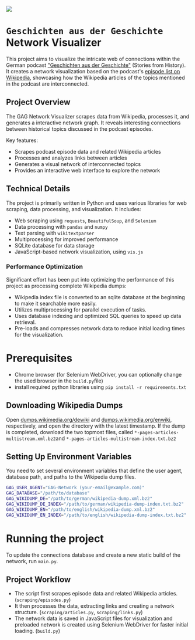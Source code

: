 ![](https://github.com/[username]/[reponame]/blob/[branch]/image.jpg?raw=true)

# `Geschichten aus der Geschichte` Network Visualizer

This project aims to visualize the intricate web of connections within the German podcast ["Geschichten aus der Geschichte"](https://www.geschichte.fm) (Stories from History). It creates a network visualization based on the podcast's [episode list on Wikipedia](https://de.wikipedia.org/w/index.php?title=Geschichten_aus_der_Geschichte_(Podcast)/Episodenliste&useskin=vector), showcasing how the Wikipedia articles of the topics mentioned in the podcast are interconnected.

## Project Overview

The GAG Network Visualizer scrapes data from Wikipedia, processes it, and generates a interactive network graph. It reveals interesting connections between historical topics discussed in the podcast episodes.

Key features:
- Scrapes podcast episode data and related Wikipedia articles
- Processes and analyzes links between articles
- Generates a visual network of interconnected topics
- Provides an interactive web interface to explore the network

## Technical Details

The project is primarily written in Python and uses various libraries for web scraping, data processing, and visualization. It includes:

- Web scraping using `requests`, `BeautifulSoup`, and `Selenium`
- Data processing with `pandas` and `numpy`
- Text parsing with `wikitextparser`
- Multiprocessing for improved performance
- SQLite database for data storage
- JavaScript-based network visualization, using `vis.js`

### Performance Optimization

Significant effort has been put into optimizing the performance of this project as processing complete Wikipedia dumps:
- Wikipedia index file is converted to an sqlite database at the beginning to make it searchable more easily.
- Utilizes multiprocessing for parallel execution of tasks.
- Uses database indexing and optimized SQL queries to speed up data retrieval.
- Pre-loads and compresses network data to reduce initial loading times for the visualization.

# Prerequisites
- Chrome browser (for Selenium WebDriver, you can optionally change the used browser in the `build.py`file)
- install required python libraries using `pip install -r requirements.txt`
## Downloading Wikipedia Dumps

Open [dumps.wikimedia.org/dewiki](https://dumps.wikimedia.org/dewiki/) and [dumps.wikimedia.org/enwiki](https://dumps.wikimedia.org/enwiki/), respectively, and open the directory with the latest timestamp. If the dump is completed, download the two topmost files, called `*-pages-articles-multistream.xml.bz2`and `*-pages-articles-multistream-index.txt.bz2`

## Setting Up Environment Variables

You need to set several environment variables that define the user agent, database path, and paths to the Wikipedia dump files.

```bash
GAG_USER_AGENT="GAG-Network (your-email@example.com)"
GAG_DATABASE="/path/to/database"
GAG_WIKIDUMP_DE="/path/to/german/wikipedia-dump.xml.bz2"
GAG_WIKIDUMP_DE_INDEX="/path/to/german/wikipedia-dump-index.txt.bz2" 
GAG_WIKIDUMP_EN="/path/to/english/wikipedia-dump.xml.bz2"
GAG_WIKIDUMP_EN_INDEX="/path/to/english/wikipedia-dump-index.txt.bz2" 
```


# Running the project


To update the connections database and create a new static build of the network, run `main.py`. 

## Project Workflow
- The script first scrapes episode data and related Wikipedia articles. (`scraping/episodes.py`)
- It then processes the data, extracting links and creating a network structure. (`scraping/articles.py`, `scraping/links.py`)
- The network data is saved in JavaScript files for visualization and preloaded network is created using Selenium WebDriver for faster initial loading. (`build.py`)